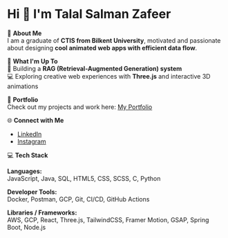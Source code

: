 # Hi 👋 I'm Talal Salman Zafeer

💫 **About Me**  
I am a graduate of **CTIS from Bilkent University**, motivated and passionate about designing **cool animated web apps with efficient data flow**.  

🚀 **What I'm Up To**  
🤖 Building a **RAG (Retrieval-Augmented Generation) system**  
💻 Exploring creative web experiences with **Three.js** and interactive 3D animations  

💼 **Portfolio**  
Check out my projects and work here: [My Portfolio](https://talalsalmanzafeer-delta.vercel.app/)  

🌐 **Connect with Me**  
- [LinkedIn](https://www.linkedin.com/in/talal-salman-zafeer-175aab248/)  
- [Instagram](https://www.instagram.com/talal.lalalala/)  

💻 **Tech Stack**  

**Languages:**  
JavaScript, Java, SQL, HTML5, CSS, SCSS, C, Python  

**Developer Tools:**  
Docker, Postman, GCP, Git, CI/CD, GitHub Actions  

**Libraries / Frameworks:**  
AWS, GCP, React, Three.js, TailwindCSS, Framer Motion, GSAP, Spring Boot, Node.js  
